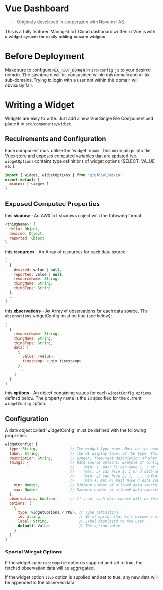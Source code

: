 # Vue Dashboard
> Originally developed in cooperation with Novamar AS.

This is a fully featured Managed IoT Cloud dashboard written in Vue.js with a widget system for easily adding custom widgets.

# Before Deployment
Make sure to configure `MIC_ROOT_DOMAIN` in `src/config.js` to your desired domain. The dashboard will be constrained within this domain and all its sub-domains. Trying to login with a user not within this domain will obviously fail.


# Writing a Widget
Widgets are easy to write. Just add a new Vue Single File Component and place it in `src/components/widget`.

## Requirements and Configuration
Each component must utilize the 'widget' mixin. This mixin plugs into the Vuex store and exposes computed variables that are updated live. `widgetOptions` contains type definitions of widget options (SELECT, VALUE etc.).

```javascript
import { widget, widgetOptions } from '@/global/mixin'
export default {
  mixins: [ widget ]
}
```

## Exposed Computed Properties
this.**shadow** - An AWS IoT shadows object with the following format:

```javascript
<thingName>: {
  delta: Object,
  desired: Object,
  reported: Object
}
```

this.**resources** - An Array of resources for each data source:

```javascript
[
  {
    desired: value | null,
    reported: value | null,
    resourceName: String,
    thingName: String,
    thingType: String
  },
  ...
]
```

this.**observations** - An Array of observations for each data source. The `observations` widgetConfig must be true (see below):

```javascript
[
  {
    resourceName: String,
    thingName: String,
    thingType: String,
    data: [
      {
        value: <value>,
        timestamp: <unix timestamp>
      },
      ...
    ]
  }
]
```

this.**options** - An object containing values for each `widgetConfig.options` defined below. The property name is the `id` specified for the current `widgetConfig` option.

## Configuration
A data object called 'widgetConfig' must be defined with the following properties:

```javascript
widgetConfig: {
  type: String,               // The widget type name. Must be the name of the single file Vue component.
  label: String,              // The UI display label of the type. This value is shown in the select.
  description: String,        // Longer, free-text description of what this widget does.
  things: {                   // Data source options. Example of configurations:
                              //    (min: 1, max: 3) can have 1, 2 or 3 data sources.
                              //    (max: 3) can have 1, 2 or 3 data sources.
                              //    (min: 2) can have 2, 3, ..., Infinity data sources.
                              //    (min 4, max 4) must have 4 data sources.
    min: Number,              // Minimum number of allowed data sources (optional).
    max: Number               // Maximum number of allowed data sources (optional).
  },
  observations: Boolean,      // If true, each data source will be fetched as an observation.
  options: [
    {
      type: widgetOptions.<TYPE>, // Type definition.
      id: String,                 // ID of option that will become a variable name in this component.
      label: String,              // Label displayed to the user.
      default: Value              // The option value.
    }
  ]
}
```

### Special Widget Options
If the widget option `aggregated` option is supplied and set to true, the fetched observation data will be aggregated.

If the widget option `live` option is supplied and set to true, any new data will be appended to the observed data.
